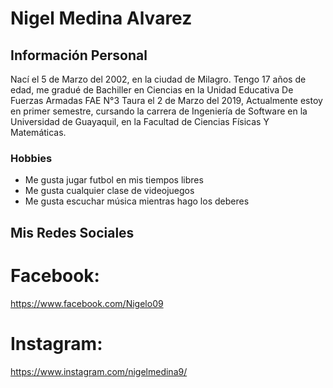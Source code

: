 # Nigel Medina Alvarez
## Información Personal

Nací el 5 de Marzo del 2002, en la ciudad de Milagro. Tengo 17 años de edad, me gradué de Bachiller en Ciencias en la Unidad Educativa De Fuerzas Armadas FAE N°3 Taura el 2  de Marzo del 2019, Actualmente estoy en primer semestre, cursando la carrera de Ingeniería de Software en la Universidad de Guayaquil, en la Facultad de Ciencias Físicas Y Matemáticas.
### Hobbies

* Me gusta jugar futbol en mis tiempos libres 
* Me gusta cualquier clase  de videojuegos 
* Me gusta escuchar música mientras hago los deberes
## Mis Redes Sociales
# Facebook:
https://www.facebook.com/Nigelo09
# Instagram:
https://www.instagram.com/nigelmedina9/
